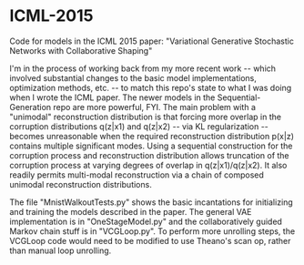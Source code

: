 # ICML-2015
Code for models in the ICML 2015 paper: 
    "Variational Generative Stochastic Networks with Collaborative Shaping"

I'm in the process of working back from my more recent work -- which involved
substantial changes to the basic model implementations, optimization methods,
etc. -- to match this repo's state to what I was doing when I wrote the ICML
paper. The newer models in the Sequential-Generation repo are more powerful,
FYI. The main problem with a "unimodal" reconstruction distribution is that
forcing more overlap in the corruption distributions q(z|x1) and q(z|x2) --
via KL regularization -- becomes unreasonable when the required reconstruction
distribution p(x|z) contains multiple significant modes. Using a sequential
construction for the corruption process and reconstruction distribution allows
truncation of the corruption process at varying degrees of overlap in
q(z|x1)/q(z|x2). It also readily permits multi-modal reconstruction via a chain
of composed unimodal reconstruction distributions.

The file "MnistWalkoutTests.py" shows the basic incantations for initializing
and training the models described in the paper. The general VAE implementation
is in "OneStageModel.py" and the collaboratively guided Markov chain stuff is
in "VCGLoop.py". To perform more unrolling steps, the VCGLoop code would need
to be modified to use Theano's scan op, rather than manual loop unrolling.

